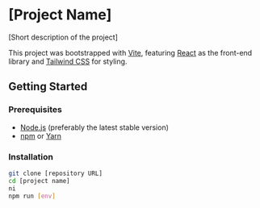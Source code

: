 # [Project Name]

[Short description of the project]

This project was bootstrapped with [Vite](https://vitejs.dev/), featuring [React](https://reactjs.org/) as the front-end library and [Tailwind CSS](https://tailwindcss.com/) for styling.

## Getting Started

### Prerequisites

- [Node.js](https://nodejs.org/) (preferably the latest stable version)
- [npm](https://www.npmjs.com/) or [Yarn](https://yarnpkg.com/)

### Installation

```sh
git clone [repository URL]
cd [project name]
ni
npm run [env]
```
